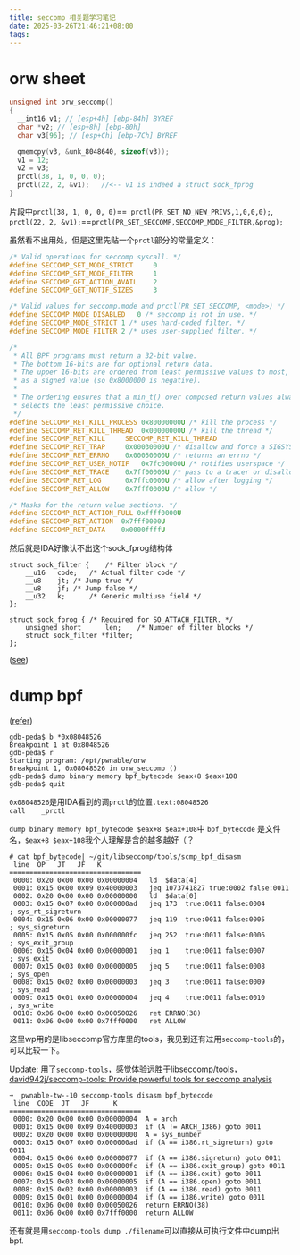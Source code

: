 ```yaml
---
title: seccomp 相关题学习笔记
date: 2025-03-26T21:46:21+08:00
tags:
---
```

# orw sheet

```c
unsigned int orw_seccomp()
{
  __int16 v1; // [esp+4h] [ebp-84h] BYREF
  char *v2; // [esp+8h] [ebp-80h]
  char v3[96]; // [esp+Ch] [ebp-7Ch] BYREF

  qmemcpy(v3, &unk_8048640, sizeof(v3));
  v1 = 12;
  v2 = v3;
  prctl(38, 1, 0, 0, 0);
  prctl(22, 2, &v1);   //<-- v1 is indeed a struct sock_fprog
}
```

片段中`prctl(38, 1, 0, 0, 0)`==` prctl(PR_SET_NO_NEW_PRIVS,1,0,0,0);`,
`prctl(22, 2, &v1);`==`prctl(PR_SET_SECCOMP,SECCOMP_MODE_FILTER,&prog);`

虽然看不出用处，但是这里先贴一个`prctl`部分的常量定义：

```c
/* Valid operations for seccomp syscall. */
#define SECCOMP_SET_MODE_STRICT		0
#define SECCOMP_SET_MODE_FILTER		1
#define SECCOMP_GET_ACTION_AVAIL	2
#define SECCOMP_GET_NOTIF_SIZES		3
```

```c
/* Valid values for seccomp.mode and prctl(PR_SET_SECCOMP, <mode>) */
#define SECCOMP_MODE_DISABLED	0 /* seccomp is not in use. */
#define SECCOMP_MODE_STRICT	1 /* uses hard-coded filter. */
#define SECCOMP_MODE_FILTER	2 /* uses user-supplied filter. */
```

```c
/*
 * All BPF programs must return a 32-bit value.
 * The bottom 16-bits are for optional return data.
 * The upper 16-bits are ordered from least permissive values to most,
 * as a signed value (so 0x8000000 is negative).
 *
 * The ordering ensures that a min_t() over composed return values always
 * selects the least permissive choice.
 */
#define SECCOMP_RET_KILL_PROCESS 0x80000000U /* kill the process */
#define SECCOMP_RET_KILL_THREAD	 0x00000000U /* kill the thread */
#define SECCOMP_RET_KILL	 SECCOMP_RET_KILL_THREAD
#define SECCOMP_RET_TRAP	 0x00030000U /* disallow and force a SIGSYS */
#define SECCOMP_RET_ERRNO	 0x00050000U /* returns an errno */
#define SECCOMP_RET_USER_NOTIF	 0x7fc00000U /* notifies userspace */
#define SECCOMP_RET_TRACE	 0x7ff00000U /* pass to a tracer or disallow */
#define SECCOMP_RET_LOG		 0x7ffc0000U /* allow after logging */
#define SECCOMP_RET_ALLOW	 0x7fff0000U /* allow */

/* Masks for the return value sections. */
#define SECCOMP_RET_ACTION_FULL	0xffff0000U
#define SECCOMP_RET_ACTION	0x7fff0000U
#define SECCOMP_RET_DATA	0x0000ffffU
```

然后就是IDA好像认不出这个sock_fprog结构体

```
struct sock_filter {	/* Filter block */
	__u16	code;   /* Actual filter code */
	__u8	jt;	/* Jump true */
	__u8	jf;	/* Jump false */
	__u32	k;      /* Generic multiuse field */
};

struct sock_fprog {	/* Required for SO_ATTACH_FILTER. */
	unsigned short		len;	/* Number of filter blocks */
	struct sock_filter *filter;
};
```

([see](https://github.com/torvalds/linux/blob/master/tools/include/uapi/linux/filter.h#L24))

# dump bpf

([refer](https://github.com/antoinet/pwnable.tw/blob/master/01_orw/README.md))

```
gdb-peda$ b *0x08048526
Breakpoint 1 at 0x8048526
gdb-peda$ r
Starting program: /opt/pwnable/orw
Breakpoint 1, 0x08048526 in orw_seccomp ()
gdb-peda$ dump binary memory bpf_bytecode $eax+8 $eax+108
gdb-peda$ quit
```

`0x08048526`是用IDA看到的调`prctl`的位置`.text:08048526                 call    _prctl`

`dump binary memory bpf_bytecode $eax+8 $eax+108`中 `bpf_bytecode` 是文件名，`$eax+8 $eax+108`我个人理解是含的越多越好（？

```
# cat bpf_bytecode| ~/git/libseccomp/tools/scmp_bpf_disasm
 line  OP   JT   JF   K
=================================
 0000: 0x20 0x00 0x00 0x00000004   ld  $data[4]
 0001: 0x15 0x00 0x09 0x40000003   jeq 1073741827 true:0002 false:0011
 0002: 0x20 0x00 0x00 0x00000000   ld  $data[0]
 0003: 0x15 0x07 0x00 0x000000ad   jeq 173  true:0011 false:0004                ; sys_rt_sigreturn
 0004: 0x15 0x06 0x00 0x00000077   jeq 119  true:0011 false:0005                ; sys_sigreturn
 0005: 0x15 0x05 0x00 0x000000fc   jeq 252  true:0011 false:0006                ; sys_exit_group
 0006: 0x15 0x04 0x00 0x00000001   jeq 1    true:0011 false:0007                ; sys_exit
 0007: 0x15 0x03 0x00 0x00000005   jeq 5    true:0011 false:0008                ; sys_open
 0008: 0x15 0x02 0x00 0x00000003   jeq 3    true:0011 false:0009                ; sys_read
 0009: 0x15 0x01 0x00 0x00000004   jeq 4    true:0011 false:0010                ; sys_write
 0010: 0x06 0x00 0x00 0x00050026   ret ERRNO(38)
 0011: 0x06 0x00 0x00 0x7fff0000   ret ALLOW
```

这里wp用的是libseccomp官方库里的tools，我见到还有过用`seccomp-tools`的，可以比较一下。

Update: 用了`seccomp-tools`，感觉体验远胜于libseccomp/tools，[david942j/seccomp-tools: Provide powerful tools for seccomp analysis](https://github.com/david942j/seccomp-tools)

```
➜  pwnable-tw--10 seccomp-tools disasm bpf_bytecode
 line  CODE  JT   JF      K
=================================
 0000: 0x20 0x00 0x00 0x00000004  A = arch
 0001: 0x15 0x00 0x09 0x40000003  if (A != ARCH_I386) goto 0011
 0002: 0x20 0x00 0x00 0x00000000  A = sys_number
 0003: 0x15 0x07 0x00 0x000000ad  if (A == i386.rt_sigreturn) goto 0011
 0004: 0x15 0x06 0x00 0x00000077  if (A == i386.sigreturn) goto 0011
 0005: 0x15 0x05 0x00 0x000000fc  if (A == i386.exit_group) goto 0011
 0006: 0x15 0x04 0x00 0x00000001  if (A == i386.exit) goto 0011
 0007: 0x15 0x03 0x00 0x00000005  if (A == i386.open) goto 0011
 0008: 0x15 0x02 0x00 0x00000003  if (A == i386.read) goto 0011
 0009: 0x15 0x01 0x00 0x00000004  if (A == i386.write) goto 0011
 0010: 0x06 0x00 0x00 0x00050026  return ERRNO(38)
 0011: 0x06 0x00 0x00 0x7fff0000  return ALLOW
```

还有就是用`seccomp-tools dump ./filename`可以直接从可执行文件中dump出bpf.
